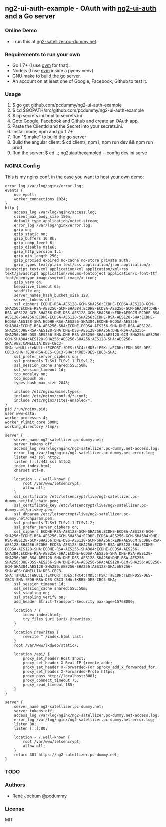 ## ng2-ui-auth-example - OAuth with [ng2-ui-auth](https://github.com/ronzeidman/ng2-ui-auth) and a Go server

### Online Demo

- I run this at [ng2-satellizer.pc-dummy.net](https://ng2-satellizer.pc-dummy.net).

### Requirements to run your own

- Go 1.7+ (I use [gvm](https://github.com/moovweb/gvm) for that).
- Nodejs (I use [nvm](https://github.com/creationix/nvm) inside a pyenv venv).
- GNU make to build the go server.
- An account on at least one of Google, Facebook, Github to test it.

### Usage

1. $ go get github.com/pcdummy/ng2-ui-auth-example
2. $ cd $GOPATH/src/github.com/pcdummy/ng2-ui-auth-example
3. $ cp secrets.ini.tmpl to secrets.ini
4. Goto Google, Facebook and Github and create an OAuth app.
5. Paste the ClientId and the Secret into your secrets.ini.
6. Install node, npm and go 1.7+
7. Run "$ make" to build the go server
8. Build the angular client: $ cd client/; npm i; npm run dev && npm run prod
9. Run the server: $ cd ..; ng2uiauthexampled --config dev.ini serve

### NGINX Config

This is my nginx.conf, in the case you want to host your own demo:

```
error_log /var/log/nginx/error.log;
events {
    use epoll;
    worker_connections 1024;
}
http {
    access_log /var/log/nginx/access.log;
    client_max_body_size 150m;
    default_type application/octet-stream;
    error_log /var/log/nginx/error.log;
    gzip on;
    gzip_static on;
    gzip_buffers 16 8k;
    gzip_comp_level 6;
    gzip_disable msie6;
    gzip_http_version 1.1;
    gzip_min_length 256;
    gzip_proxied expired no-cache no-store private auth;
    gzip_types text/plain text/css application/json application/x-javascript text/xml application/xml application/xml+rss text/javascript application/vnd.ms-fontobject application/x-font-ttf font/opentype image/svg+xml image/x-icon;
    gzip_vary on;
    keepalive_timeout 65;
    sendfile on;
    server_names_hash_bucket_size 128;
    server_tokens off;
    ssl_ciphers ECDHE-RSA-AES128-GCM-SHA256:ECDHE-ECDSA-AES128-GCM-SHA256:ECDHE-RSA-AES256-GCM-SHA384:ECDHE-ECDSA-AES256-GCM-SHA384:DHE-RSA-AES128-GCM-SHA256:DHE-DSS-AES128-GCM-SHA256:kEDH+AESGCM:ECDHE-RSA-AES128-SHA256:ECDHE-ECDSA-AES128-SHA256:ECDHE-RSA-AES128-SHA:ECDHE-ECDSA-AES128-SHA:ECDHE-RSA-AES256-SHA384:ECDHE-ECDSA-AES256-SHA384:ECDHE-RSA-AES256-SHA:ECDHE-ECDSA-AES256-SHA:DHE-RSA-AES128-SHA256:DHE-RSA-AES128-SHA:DHE-DSS-AES128-SHA256:DHE-RSA-AES256-SHA256:DHE-DSS-AES256-SHA:DHE-RSA-AES256-SHA:AES128-GCM-SHA256:AES256-GCM-SHA384:AES128-SHA256:AES256-SHA256:AES128-SHA:AES256-SHA:AES:CAMELLIA:DES-CBC3-SHA:!aNULL:!eNULL:!EXPORT:!DES:!RC4:!MD5:!PSK:!aECDH:!EDH-DSS-DES-CBC3-SHA:!EDH-RSA-DES-CBC3-SHA:!KRB5-DES-CBC3-SHA;
    ssl_prefer_server_ciphers on;
    ssl_protocols TLSv1 TLSv1.1 TLSv1.2;
    ssl_session_cache shared:SSL:50m;
    ssl_session_timeout 1d;
    tcp_nodelay on;
    tcp_nopush on;
    types_hash_max_size 2048;

    include /etc/nginx/mime.types;
    include /etc/nginx/conf.d/*.conf;
    include /etc/nginx/sites-enabled/*;
}
pid /run/nginx.pid;
user www-data;
worker_processes 4;
worker_rlimit_core 500M;
working_directory /tmp/;

server {
    server_name ng2-satellizer.pc-dummy.net;
    server_tokens off;
    access_log /var/log/nginx/ng2-satellizer.pc-dummy.net-access.log;
    error_log /var/log/nginx/ng2-satellizer.pc-dummy.net-error.log;
    listen 443 ssl http2;
    listen [::]:443 ssl http2;
    index index.html;
    charset utf-8;

    location ~ /.well-known {
        root /var/www/letsencrypt;
        allow all;
    }
    ssl_certificate /etc/letsencrypt/live/ng2-satellizer.pc-dummy.net/fullchain.pem;
    ssl_certificate_key /etc/letsencrypt/live/ng2-satellizer.pc-dummy.net/privkey.pem;
    ssl_dhparam /etc/letsencrypt/live/ng2-satellizer.pc-dummy.net/dhparam.pem;
    ssl_protocols TLSv1 TLSv1.1 TLSv1.2;
    ssl_prefer_server_ciphers on;
    ssl_ciphers ECDHE-RSA-AES128-GCM-SHA256:ECDHE-ECDSA-AES128-GCM-SHA256:ECDHE-RSA-AES256-GCM-SHA384:ECDHE-ECDSA-AES256-GCM-SHA384:DHE-RSA-AES128-GCM-SHA256:DHE-DSS-AES128-GCM-SHA256:kEDH+AESGCM:ECDHE-RSA-AES128-SHA256:ECDHE-ECDSA-AES128-SHA256:ECDHE-RSA-AES128-SHA:ECDHE-ECDSA-AES128-SHA:ECDHE-RSA-AES256-SHA384:ECDHE-ECDSA-AES256-SHA384:ECDHE-RSA-AES256-SHA:ECDHE-ECDSA-AES256-SHA:DHE-RSA-AES128-SHA256:DHE-RSA-AES128-SHA:DHE-DSS-AES128-SHA256:DHE-RSA-AES256-SHA256:DHE-DSS-AES256-SHA:DHE-RSA-AES256-SHA:AES128-GCM-SHA256:AES256-GCM-SHA384:AES128-SHA256:AES256-SHA256:AES128-SHA:AES256-SHA:AES:CAMELLIA:DES-CBC3-SHA:!aNULL:!eNULL:!EXPORT:!DES:!RC4:!MD5:!PSK:!aECDH:!EDH-DSS-DES-CBC3-SHA:!EDH-RSA-DES-CBC3-SHA:!KRB5-DES-CBC3-SHA;
    ssl_session_timeout 1d;
    ssl_session_cache shared:SSL:50m;
    ssl_stapling on;
    ssl_stapling_verify on;
    add_header Strict-Transport-Security max-age=15768000;

    location / {
        index index.html;
        try_files $uri $uri/ @rewrites;
    }

    location @rewrites {
        rewrite ^ /index.html last;
    }
    root /var/www/lxdweb/static/;

    location /api/ {
        proxy_set_header Host $host;
        proxy_set_header X-Real-IP $remote_addr;
        proxy_set_header X-Forwarded-For $proxy_add_x_forwarded_for;
        proxy_set_header X-Forwarded-Proto https;
        proxy_pass http://localhost:8081;
        proxy_connect_timeout 75;
        proxy_read_timeout 185;
    }
}

server {
    server_name ng2-satellizer.pc-dummy.net;
    server_tokens off;
    access_log /var/log/nginx/ng2-satellizer.pc-dummy.net-access.log;
    error_log /var/log/nginx/ng2-satellizer.pc-dummy.net-error.log;
    listen 80;
    listen [::]:80;

    location ~ /.well-known {
        root /var/www/letsencrypt;
        allow all;
    }
    return 301 https://ng2-satellizer.pc-dummy.net;
}

```


### TODO

### Authors

- René Jochum @pcdummy

### License

MIT
